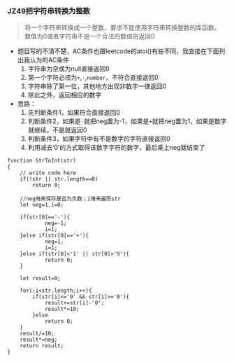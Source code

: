 ### JZ49把字符串转换为整数
> 将一个字符串转换成一个整数，要求不能使用字符串转换整数的库函数。 数值为0或者字符串不是一个合法的数值则返回0

- 题目写的不清不楚，AC条件也跟leetcode的atoi()有些不同，我直接在下面列出我认为的AC条件
	1. 字符串为空或为null直接返回0
	2. 第一个字符必须为`+`,`-`,`number`，不符合直接返回0
	3. 字符串除了第一位，其他地方出现非数字一律返回0
	4. 除此之外，返回相应的数字
- 思路：
	1. 先判断条件1，如果符合直接返回0
	2. 判断条件2，如果是`-`就把neg置为-1，如果是`+`就把neg置为1，如果是数字就继续，不是就返回0
	3. 判断条件3，如果字符中有不是数字的字符直接返回0
	4. 利用减去‘0’的方式取得该数字字符的数字，最后乘上neg就结束了


```
function StrToInt(str)
{
    // write code here
    if(!str || str.length==0)
        return 0;
        
    //neg用来保存是否为负数；i用来遍历str
    let neg=1,i=0;
    
    if(str[0]=='-'){
    		neg=-1;
    		i=1;
    }else if(str[0]=='+'){
    		neg=1;
    		i=1;
    }else if(str[0]<'1' || str[0]>'9'){
    		return 0;
    }
    
    let result=0;
    
    for(;i<str.length;i++){
        if(str[i]<='9' && str[i]>='0'){
    	    result+=str[i]-'0';
    	    result*=10;
        }else
            return 0;
    }
    result/=10;
    result*=neg;
    return result;   
}
```
